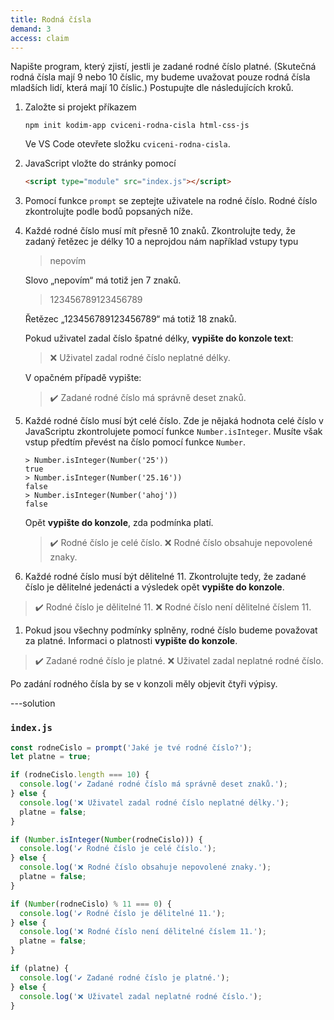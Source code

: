 ```yaml
---
title: Rodná čísla
demand: 3
access: claim
---
```


Napište program, který zjistí, jestli je zadané rodné číslo platné.
(Skutečná rodná čísla mají 9 nebo 10 číslic, my budeme uvažovat pouze rodná čísla mladších lidí, která mají 10 číslic.)
Postupujte dle následujících kroků.

1. Založte si projekt příkazem
   ```shell
   npm init kodim-app cviceni-rodna-cisla html-css-js
   ```
   Ve VS Code otevřete složku `cviceni-rodna-cisla`.
1. JavaScript vložte do stránky pomocí
   ```html
   <script type="module" src="index.js"></script>
   ```
1. Pomocí funkce `prompt` se zeptejte uživatele na rodné číslo. Rodné číslo zkontrolujte podle bodů popsaných níže.
1. Každé rodné číslo musí mít přesně 10 znaků. Zkontrolujte tedy, že zadaný řetězec je délky 10 a neprojdou nám například vstupy typu

   > nepovím

   Slovo „nepovím“ má totiž jen 7 znaků.

   > 123456789123456789

   Řetězec „123456789123456789“ má totiž 18 znaků.

   Pokud uživatel zadal číslo špatné délky, **vypište do konzole text**:

   > ❌ Uživatel zadal rodné číslo neplatné délky.

   V opačném případě vypište:

   > ✔️ Zadané rodné číslo má správně deset znaků.

1. Každé rodné číslo musí být celé číslo. Zde je nějaká hodnota celé číslo v JavaScriptu zkontrolujete pomocí funkce `Number.isInteger`. Musíte však vstup předtím převést na číslo pomocí funkce `Number`.

   ```text
   > Number.isInteger(Number('25'))
   true
   > Number.isInteger(Number('25.16'))
   false
   > Number.isInteger(Number('ahoj'))
   false
   ```

   Opět **vypište do konzole**, zda podmínka platí.

   > ✔️ Rodné číslo je celé číslo.
   > ❌ Rodné číslo obsahuje nepovolené znaky.

1. Každé rodné číslo musí být dělitelné 11. Zkontrolujte tedy, že zadané číslo je dělitelné jedenácti a výsledek opět **vypište do konzole**.

> ✔️ Rodné číslo je dělitelné 11.
> ❌ Rodné číslo není dělitelné číslem 11.

1. Pokud jsou všechny podmínky splněny, rodné číslo budeme považovat za platné. Informaci o platnosti **vypište do konzole**.

> ✔️ Zadané rodné číslo je platné.
> ❌ Uživatel zadal neplatné rodné číslo.

Po zadání rodného čísla by se v konzoli měly objevit čtyři výpisy.

---solution

### `index.js`

```js
const rodneCislo = prompt('Jaké je tvé rodné číslo?');
let platne = true;

if (rodneCislo.length === 10) {
  console.log('✔️ Zadané rodné číslo má správně deset znaků.');
} else {
  console.log('❌ Uživatel zadal rodné číslo neplatné délky.');
  platne = false;
}

if (Number.isInteger(Number(rodneCislo))) {
  console.log('✔️ Rodné číslo je celé číslo.');
} else {
  console.log('❌ Rodné číslo obsahuje nepovolené znaky.');
  platne = false;
}

if (Number(rodneCislo) % 11 === 0) {
  console.log('✔️ Rodné číslo je dělitelné 11.');
} else {
  console.log('❌ Rodné číslo není dělitelné číslem 11.');
  platne = false;
}

if (platne) {
  console.log('✔️ Zadané rodné číslo je platné.');
} else {
  console.log('❌ Uživatel zadal neplatné rodné číslo.');
}
```
